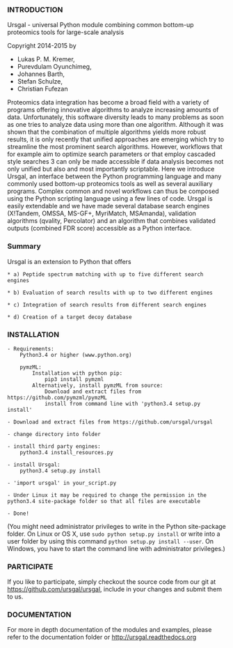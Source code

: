 ### INTRODUCTION

Ursgal - universal Python module combining common bottom-up proteomics tools for large-scale analysis

Copyright 2014-2015 by

* Lukas P. M. Kremer,
* Purevdulam Oyunchimeg,
* Johannes Barth,
* Stefan Schulze,
* Christian Fufezan

Proteomics data integration has become a broad field with a variety of programs offering innovative algorithms to analyze increasing amounts of data. Unfortunately, this software diversity leads to many problems as soon as one tries to analyze data using more than one algorithm. Although it was shown that the combination of multiple algorithms yields more robust results, it is only recently that unified approaches are emerging which try to streamline the most prominent search algorithms. However, workflows that for example aim to optimize search parameters or that employ cascaded style searches 3 can only be made accessible if data analysis becomes not only unified but also and most importantly scriptable. Here we introduce Ursgal, an interface between the Python programming language and many commonly used bottom-up proteomics tools as well as several auxiliary programs. Complex common and novel workflows can thus be composed using the Python scripting language using a few lines of code. Ursgal is easily extendable and we have made several database search engines (X!Tandem, OMSSA, MS-GF+, MyriMatch, MSAmanda), validation algorithms (qvality, Percolator) and an algorithm that combines validated outputs (combined FDR score) accessible as a Python interface.



### Summary


Ursgal is an extension to Python that offers

    * a) Peptide spectrum matching with up to five different search engines

    * b) Evaluation of search results with up to two different engines

    * c) Integration of search results from different search engines

    * d) Creation of a target decoy database


### INSTALLATION

    - Requirements:
        Python3.4 or higher (www.python.org)

        pymzML:
            Installation with python pip:
                pip3 install pymzml
            Alternatively, install pymzML from source:
                Download and extract files from https://github.com/pymzml/pymzML
                install from command line with 'python3.4 setup.py install'

    - Download and extract files from https://github.com/ursgal/ursgal

    - change directory into folder

    - install third party engines:
        python3.4 install_resources.py

    - install Ursgal:
        python3.4 setup.py install

    - 'import ursgal' in your_script.py

    - Under Linux it may be required to change the permission in the
    python3.4 site-package folder so that all files are executable

    - Done!


(You might need administrator privileges to write in the Python site-package folder.
On Linux or OS X, use ```sudo python setup.py install``` or write into a user folder
by using this command ```python setup.py install --user```. On Windows, you have to
start the command line with administrator privileges.)


### PARTICIPATE

If you like to participate, simply checkout the source code from our git at
https://github.com/ursgal/ursgal, include in your changes and submit them to us.


### DOCUMENTATION

For more in depth documentation of the modules and examples, please refer to
the documentation folder or http://ursgal.readthedocs.org


